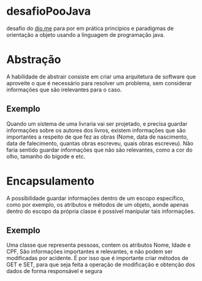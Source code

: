 # desafioPooJava

desafio do [dio.me](https://web.dio.me/project/abstraindo-um-bootcamp-usando-orientacao-objetos-em-java/learning/8afcd659-978c-477c-93db-846b83c2927e?back=/track/formacao-java-developer) para por em prática princípios e paradigmas de orientação a objeto usando a linguagem de programação java.


# Abstração

A habilidade de abstrair consiste em criar uma arquitetura de software que aproveite o que é necessário para resolver um problema, sem considerar informações que são irelevantes para o caso.

## Exemplo

Quando um sistema de uma livraria vai ser projetado, e precisa guardar informações sobre os autores dos livros, existem informações que são importantes a respeito de que fez as obras (Nome, data de nascimento, data de falecimento, quantas obras escreveu, quais obras escreveu). Não faria sentido guardar informações que não são relevantes, como a cor do olho, tamanho do bigode e etc.


# Encapsulamento

A possíbilidade guardar informações dentro de um escopo específico, como por exemplo, os atributos e métodos de um objeto, aonde apenas dentro do escopo da própria classe é possível manipular tais informações.

## Exemplo

Uma classe que representa pessoas, contem os atributos Nome, Idade e CPF, São informações importantes e relevantes, e não podem ser modificadas por acidente. É por isso que é importante criar métodos de GET e SET, para que seja feita a operação de modificação e obtenção dos dados de forma responsável e segura
